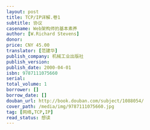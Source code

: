 ```yaml
---
layout: post
title: TCP/IP详解.卷1
subtitle: 协议
casename: Web架构师的基本素养
author: [W.Richard Stevens]
donor: 
price: CNY 45.00
translator: [范建华]
publish_company: 机械工业出版社
publish_version: 
publish_date: 2000-04-01
isbn: 9787111075660
serial: 
total_volume: 1
borrower: []
borrow_date: []
douban_url: http://book.douban.com/subject/1088054/
cover_path: /media/img/9787111075660.jpg
tag: [网络,TCP,IP]
read_status: 想读
---
```

